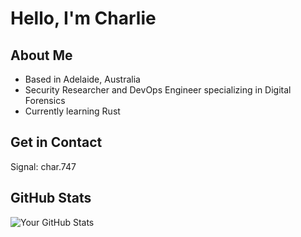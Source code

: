 # Hello, I'm Charlie

## About Me
- Based in Adelaide, Australia
- Security Researcher and DevOps Engineer specializing in Digital Forensics
- Currently learning Rust

## Get in Contact
Signal: char.747

## GitHub Stats
![Your GitHub Stats](https://github-readme-stats.vercel.app/api?username=chardidathing&show_icons=true&theme=radical)

